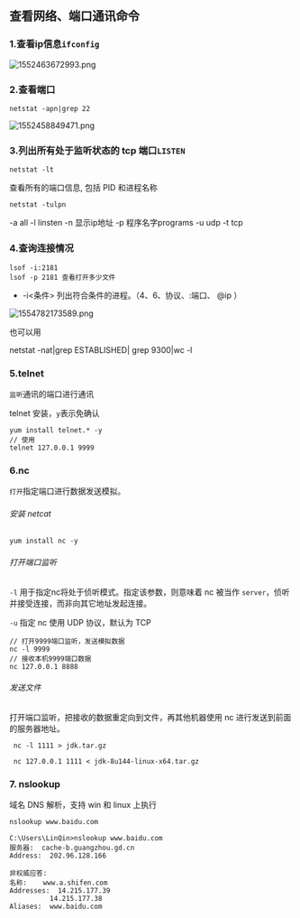 ## 查看网络、端口通讯命令

### 1.查看ip信息`ifconfig`

![1552463672993.png](https://blog-07.oss-cn-guangzhou.aliyuncs.com/picBak/1552463672993.png)

### 2.查看端口

```shell
netstat -apn|grep 22
```

![1552458849471.png](https://blog-07.oss-cn-guangzhou.aliyuncs.com/picBak/1552458849471.png)

### 3.列出所有处于监听状态的 tcp 端口`LISTEN`

```shell
netstat -lt
```

查看所有的端口信息, 包括 PID 和进程名称

```shell
netstat -tulpn

```

-a  all
-l  linsten
-n  显示ip地址
-p  程序名字programs
-u udp
-t tcp

### 4.查询连接情况

```shell
lsof -i:2181
lsof -p 2181 查看打开多少文件
```
- -i<条件> 列出符合条件的进程。（4、6、协议、:端口、 @ip ）

![1554782173589.png](https://blog-07.oss-cn-guangzhou.aliyuncs.com/picBak/1554782173589.png)

也可以用

netstat -nat|grep ESTABLISHED| grep 9300|wc -l

### 5.telnet

`监听`通讯的端口进行通讯

telnet 安装，`y`表示免确认

```shell
yum install telnet.* -y
// 使用
telnet 127.0.0.1 9999
```

### 6.nc

 `打开`指定端口进行数据发送模拟。

###### 安装 netcat

```shell
yum install nc -y
```

###### 打开端口监听

 `-l` 用于指定nc将处于侦听模式。指定该参数，则意味着 nc 被当作 `server`，侦听并接受连接，而非向其它地址发起连接。

`-u` 指定 nc 使用 UDP 协议，默认为 TCP

```sehll
// 打开9999端口监听，发送模拟数据
nc -l 9999
// 接收本机9999端口数据
nc 127.0.0.1 8888
```

###### 发送文件

打开端口监听，把接收的数据重定向到文件，再其他机器使用 nc 进行发送到前面的服务器地址。

```shell
 nc -l 1111 > jdk.tar.gz
```

```shell
 nc 127.0.0.1 1111 < jdk-8u144-linux-x64.tar.gz 
```

### 7. nslookup

域名 DNS 解析，支持 win 和 linux 上执行

```sh
nslookup www.baidu.com
```

```shell
C:\Users\LinQin>nslookup www.baidu.com
服务器:  cache-b.guangzhou.gd.cn
Address:  202.96.128.166

非权威应答:
名称:    www.a.shifen.com
Addresses:  14.215.177.39
          14.215.177.38
Aliases:  www.baidu.com
```